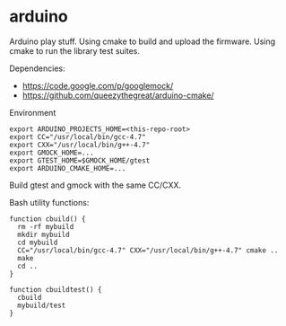 arduino
=======

Arduino play stuff.
Using cmake to build and upload the firmware.
Using cmake to run the library test suites.

Dependencies:
* https://code.google.com/p/googlemock/
* https://github.com/queezythegreat/arduino-cmake/

Environment
```
export ARDUINO_PROJECTS_HOME=<this-repo-root>
export CC="/usr/local/bin/gcc-4.7"
export CXX="/usr/local/bin/g++-4.7"
export GMOCK_HOME=...
export GTEST_HOME=$GMOCK_HOME/gtest
export ARDUINO_CMAKE_HOME=...
```

Build gtest and gmock with the same CC/CXX.

Bash utility functions:
```
function cbuild() {
  rm -rf mybuild
  mkdir mybuild
  cd mybuild
  CC="/usr/local/bin/gcc-4.7" CXX="/usr/local/bin/g++-4.7" cmake ..
  make
  cd ..
}

function cbuildtest() {
  cbuild
  mybuild/test
}
```


